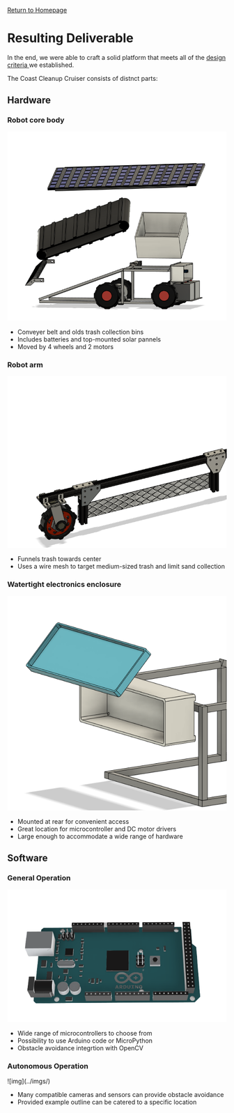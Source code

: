 <p> <a href="https://conrado-m-ucsd.github.io/SYN-100-Project/"> Return to Homepage </a> </p>

<h1> Resulting Deliverable </h1> 

<p> In the end, we were able to craft a solid platform that meets all of the <a href="dsgn-crit.html"> design criteria </a> we established. </p>

<p> The Coast Cleanup Cruiser consists of distnct parts: </p>

<h2> Hardware </h2> 

<h3> Robot core body </h3>

![Image of robot](../imgs/cruiser-core.png "Coast Cleanup Cruiser")

<ul> 
    <li> Conveyer belt and olds trash collection bins </li> 
    <li> Includes batteries and top-mounted solar pannels </li> 
    <li> Moved by 4 wheels and 2 motors </li> 
</ul> 

<h3> Robot arm </h3> 

![Image of robot](../imgs/armv3-whole-closeup.png "Coast Cleanup Cruiser")

<ul> 
    <li> Funnels trash towards center </li> 
    <li> Uses a wire mesh to target medium-sized trash and limit sand collection</li> 
</ul> 

<h3> Watertight electronics enclosure </h3> 

![img](../imgs/electronics-box.png)

<ul> 
    <li> Mounted at rear for convenient access </li> 
    <li> Great location for microcontroller and DC motor drivers </li> 
    <li> Large enough to accommodate a wide range of hardware</li> 
</ul> 

<h2> Software </h2>

<h3> General Operation </h3> 

![img](../imgs/ard-mega.png)

<ul> 
    <li> Wide range of microcontrollers to choose from </li> 
    <li> Possibility to use Arduino code or MicroPython </li> 
    <li> Obstacle avoidance integrtion with OpenCV </li> 
</ul> 
<h3> Autonomous Operation </h3> 
    ![img](../imgs/)
    <ul> 
        <li> Many compatible cameras and sensors can provide obstacle avoidance </li> 
        <li> Provided example outline can be catered to a specific location </li> 
    </ul>
